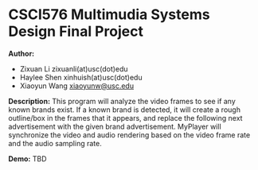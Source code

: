 # CSCI576 Multimudia Systems Design Final Project
**Author:**
- Zixuan Li zixuanli(at)usc(dot)edu
- Haylee Shen xinhuish(at)usc(dot)edu
- Xiaoyun Wang xiaoyunw@usc.edu

**Description:**
This program will analyze the video frames to see if any known brands exist. If a known brand is detected, it will create a rough outline/box in the frames that it appears, and replace the following next advertisement with the given brand advertisement. MyPlayer will synchronize the video and audio rendering based on the video frame rate and the audio sampling rate.


**Demo:**
TBD
